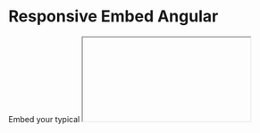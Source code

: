 # Responsive Embed Angular

Embed your typical <iframe> provided media content, within a responsive ratio set bounding box, with this Angular module that provides a directive to do so.

## Installation

### Bower

Run `bower install responsive-embed-angular` to download the `src/` folder to your `bower_components/` directory

### Add to Application Dependencies

Include the JavaScript file `responsive-embed-angular.js` or `responsive-embed-angular.min.js` in your project, and add the `responsiveEmbed` module to your Angular app dependencies like so;

`app.module('myApp', ['responsiveEmbed', ...])`

## Usage

The directive accepts the following attributes to pass data through to the directive;

- `url` - This is the url of your embed e.g. `http://youtube.com/embed/{videoID}`
- `ratio` - This is the ratio you want your embed to render at e.g. `16:9`, `4:3` or `1:1`
- `parameters` - These are additional HTTP GET parameters which will be concatenated to the end of your url with a `?` prefix. These should be passed in a serialized format e.g. `color=red&autoplay=1`.



